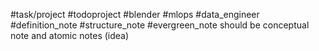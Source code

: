 #task/project 
#todoproject
#blender
#mlops 
#data_engineer 
#definition_note
#structure_note
#evergreen_note should be conceptual note and atomic notes (idea)